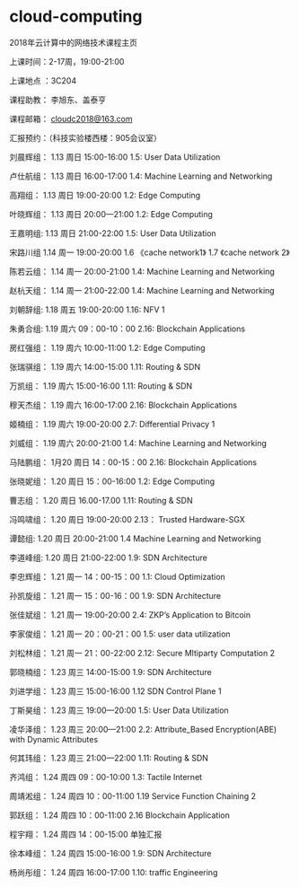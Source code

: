 # cloud-computing
2018年云计算中的网络技术课程主页

上课时间：2-17周，19:00-21:00

上课地点 ：3C204

课程助教：  李旭东、盖泰亨 
    
课程邮箱： cloudc2018@163.com

 
汇报预约：（科技实验楼西楼：905会议室）
  
刘晨辉组：     1.13 周日  15:00-16:00           1.5: User Data Utilization
 
卢仕航组：     1.13 周日  16:00-17:00        1.4: Machine Learning and Networking

高翔组：       1.13  周日 19:00-20:00              1.2: Edge Computing

叶晓辉组：     1.13  周日 20:00—21:00        1.2: Edge Computing

王嘉明组:      1.13  周日  21:00-22:00          1.5: User Data Utilization
 
宋路川组     1.14  周一  19:00-20:00     1.6 《cache network1》 1.7 《cache network 2》

陈若云组：    1.14 周一 20:00-21:00           1.4: Machine Learning and Networking

赵杭天组：     1.14  周一 21:00-22:00          1.4: Machine Learning and Networking

刘朝辞组:   1.18  周五 19:00-20:00            1.16: NFV 1

朱勇合组:    1.19   周六  09：00-10：00      2.16: Blockchain Applications

房红强组：     1.19 周六   10:00-11:00        1.2: Edge Computing

张瑞骐组：    1.19 周六   14:00-15:00         1.11: Routing & SDN
 
万凯组：     1.19   周六   15:00-16:00         1.11: Routing & SDN

穆天杰组：     1.19   周六   16:00-17:00        2.16: Blockchain Applications

姬楠组：      1.19     周六   19:00-20:00          2.7: Differential Privacy 1

刘威组：        1.19    周六    20:00-21:00        1.4: Machine Learning and Networking

马陆鹏组：      1月20   周日   14：00-15：00      2.16: Blockchain Applications
 
张晓妮组：    1.20  周日   15：00-16:00          1.2: Edge Computing
 
曹志组：     1.20  周日   16.00-17.00            1.11: Routing & SDN
 
冯鸣啸组：     1.20 周日   19:00-20:00            2.13： Trusted Hardware-SGX

谭懿组:     1.20   周日    20:00-21:00        1.4 Machine Learning and Networking

李道峰组:   1.20   周日   21:00-22:00    1.9: SDN Architecture

李忠辉组：   1.21    周一   14：00-15：00       1.1: Cloud Optimization

孙凯旋组：   1.21    周一   15：00-16：00             1.9: SDN Architecture

张佳斌组： 1.21 周一  19:00-20:00   2.4: ZKP’s Application to Bitcoin

李家俊组：  1.21    周一   20：00-21：00             1.5: user data utilization

刘松林组： 1.21    周一 21：00-22:00      2.12: Secure Mltiparty Computation 2

郭晓楠组：     1.23   周三   14:00-15:00            1.9: SDN Architecture 

刘进学组：     1.23    周三  15:00-16:00           1.12   SDN Control Plane 1

丁斯昊组：  1.23  周三  19:00—20:00            1.5: User Data Utilization
 
凌华泽组：  1.23  周三  20:00—21:00           2.2: Attribute_Based Encryption(ABE) with Dynamic Attributes

何其玮组：    1.23  周三  21:00—22:00            1.11: Routing & SDN

齐鸿组：     1.24    周四   09：00-10:00          1.3: Tactile Internet

周靖淞组：  1.24    周四   10：00-11:00   1.19 Service Function Chaining 2

郭跃组：   1.24    周四   10：00-11:00   2.16 Blockchain Application

 程宇翔：   1.24     周四  14：00-15:00                单独汇报
 
徐本峰组：      1.24     周四    15:00-16:00       1.9: SDN Architecture

杨尚彤组：    1.24     周四    16:00-17:00       1.10: traffic Engineering 



